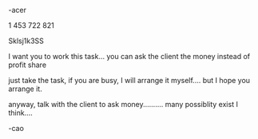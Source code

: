 -acer

1 453 722 821 

Sklsj1k3SS

I want you to work this task... you can ask the client the money instead of profit share

just take the task, if you are busy, I will arrange it myself....   but I hope you arrange it.

anyway, talk with the client to ask money..........  many possiblity exist   I think....

-cao


